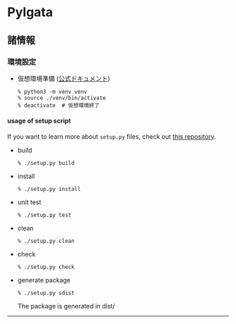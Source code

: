 # PyIgata

## 諸情報

### 環境設定

* 仮想環境準備 ([公式ドキュメント](https://docs.python.org/ja/3/library/venv.html))
    ```shellscript
    % python3 -m venv venv
    % source ./venv/bin/activate
    % deactivate  # 仮想環境終了
    ```
#### usage of setup script

If you want to learn more about `setup.py` files, check out [this repository](https://github.com/kennethreitz/setup.py).

* build
    ```shellscript
    % ./setup.py build
    ```
* install
    ```shellscript
    % ./setup.py install
    ```
* unit test
    ```shellscript
    % ./setup.py test
    ```
* clean
    ```shellscript
    % ./setup.py clean
    ```
* check
    ```shellscript
    % ./setup.py check
    ```
* generate package
    ```shellscript
    % ./setup.py sdist
    ```
    The package is generated in dist/

---
